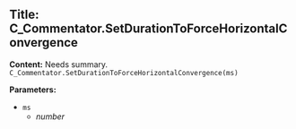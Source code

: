 ## Title: C_Commentator.SetDurationToForceHorizontalConvergence

**Content:**
Needs summary.
`C_Commentator.SetDurationToForceHorizontalConvergence(ms)`

**Parameters:**
- `ms`
  - *number*